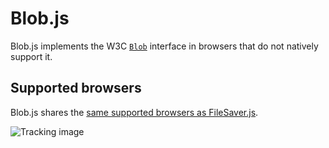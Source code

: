 Blob.js
==============

Blob.js implements the W3C [`Blob`][1] interface in browsers that do
not natively support it.

Supported browsers
------------------

Blob.js shares the [same supported browsers as FileSaver.js][2].

![Tracking image](https://in.getclicky.com/212712ns.gif)

  [1]: https://developer.mozilla.org/en-US/docs/Web/API/Blob
  [2]: https://github.com/eligrey/FileSaver.js#supported-browsers